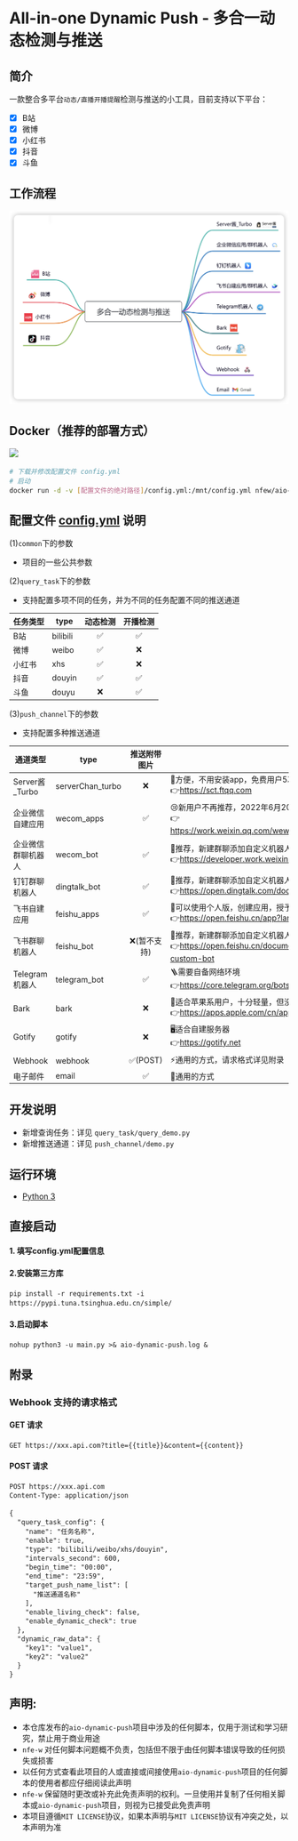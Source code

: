 # All-in-one Dynamic Push - 多合一动态检测与推送

## 简介

一款整合多平台`动态/直播开播提醒`检测与推送的小工具，目前支持以下平台：

- [x] B站
- [x] 微博
- [x] 小红书
- [x] 抖音
- [x] 斗鱼

## 工作流程

![](docs/image/aio-dynamic-push.png)

## Docker（推荐的部署方式）

[![](https://img.shields.io/badge/DockerHub-nfew/aio--dynamic--push-367AC7?style=flat-square&logo=Docker&logoColor=white)](https://hub.docker.com/r/nfew/aio-dynamic-push)

```sh
# 下载并修改配置文件 config.yml
# 启动
docker run -d -v [配置文件的绝对路径]/config.yml:/mnt/config.yml nfew/aio-dynamic-push:latest
```

## 配置文件 [config.yml](./config.yml) 说明

(1)`common`下的参数

- 项目的一些公共参数

(2)`query_task`下的参数

- 支持配置多项不同的任务，并为不同的任务配置不同的推送通道

| 任务类型 | type     | 动态检测 | 开播检测 |
|------|----------|:----:|:----:|
| B站   | bilibili |  ✅   |  ✅   |
| 微博   | weibo    |  ✅   |  ❌   |
| 小红书  | xhs      |  ✅   |  ❌   |
| 抖音   | douyin   |  ✅   |  ✅   |
| 斗鱼   | douyu    |  ❌   |  ✅   |

(3)`push_channel`下的参数

- 支持配置多种推送通道

| 通道类型          | type             | 推送附带图片  | 说明                                                                                                          |
|---------------|------------------|:-------:|-------------------------------------------------------------------------------------------------------------|
| Server酱_Turbo | serverChan_turbo |    ❌    | 🤖方便，不用安装app，免费用户5次/天，适合频率不高的用户<br/>👉https://sct.ftqq.com                                                  |
| 企业微信自建应用      | wecom_apps       |    ✅    | 😢新用户不再推荐，2022年6月20日之后新创建的应用，需要配置可信IP<br/>👉https://work.weixin.qq.com/wework_admin/frame#apps/createApiApp |
| 企业微信群聊机器人     | wecom_bot        |    ✅    | 🥳推荐，新建群聊添加自定义机器人即可<br/>👉https://developer.work.weixin.qq.com/document/path/99110                          |
| 钉钉群聊机器人       | dingtalk_bot     |    ✅    | 🥳推荐，新建群聊添加自定义机器人即可，自定义关键词使用"【"<br/>👉https://open.dingtalk.com/document/robots/custom-robot-access         |
| 飞书自建应用        | feishu_apps      |    ✅    | 🤔可以使用个人版，创建应用，授予其机器人权限<br/>👉https://open.feishu.cn/app?lang=zh-CN                                         |
| 飞书群聊机器人       | feishu_bot       | ❌(暂不支持) | 🤩推荐，新建群聊添加自定义机器人即可，自定义关键词使用"【"<br/>👉https://open.feishu.cn/document/client-docs/bot-v3/add-custom-bot     |
| Telegram机器人   | telegram_bot     |    ✅    | 🪜需要自备网络环境<br/>👉https://core.telegram.org/bots                                                             |
| Bark          | bark             |    ❌    | 🍎适合苹果系用户，十分轻量，但没法推送图片<br/>👉https://apps.apple.com/cn/app/id1403753865                                     |
| Gotify        | gotify           |    ❌    | 🖥️适合自建服务器<br/>👉https://gotify.net                                                                         |
| Webhook       | webhook          | ✅(POST) | ⚡️通用的方式，请求格式详见附录                                                                                            |
| 电子邮件          | email            |    ✅    | 📧通用的方式                                                                                                     |

## 开发说明

- 新增查询任务：详见 `query_task/query_demo.py`
- 新增推送通道：详见 `push_channel/demo.py`

## 运行环境

- [Python 3](https://www.python.org/)

## 直接启动

#### 1. 填写config.yml配置信息

#### 2.安装第三方库

`pip install -r requirements.txt -i https://pypi.tuna.tsinghua.edu.cn/simple/`

#### 3.启动脚本

`nohup python3 -u main.py >& aio-dynamic-push.log &`

## 附录

### Webhook 支持的请求格式

#### GET 请求

```http request
GET https://xxx.api.com?title={{title}}&content={{content}}
```

#### POST 请求

```http request
POST https://xxx.api.com
Content-Type: application/json

{
  "query_task_config": {
    "name": "任务名称",
    "enable": true,
    "type": "bilibili/weibo/xhs/douyin",
    "intervals_second": 600,
    "begin_time": "00:00",
    "end_time": "23:59",
    "target_push_name_list": [
      "推送通道名称"
    ],
    "enable_living_check": false,
    "enable_dynamic_check": true
  },
  "dynamic_raw_data": {
    "key1": "value1",
    "key2": "value2"
  }
}
```

## 声明:

- 本仓库发布的`aio-dynamic-push`项目中涉及的任何脚本，仅用于测试和学习研究，禁止用于商业用途
- `nfe-w` 对任何脚本问题概不负责，包括但不限于由任何脚本错误导致的任何损失或损害
- 以任何方式查看此项目的人或直接或间接使用`aio-dynamic-push`项目的任何脚本的使用者都应仔细阅读此声明
- `nfe-w` 保留随时更改或补充此免责声明的权利。一旦使用并复制了任何相关脚本或`aio-dynamic-push`项目，则视为已接受此免责声明
- 本项目遵循`MIT LICENSE`协议，如果本声明与`MIT LICENSE`协议有冲突之处，以本声明为准
